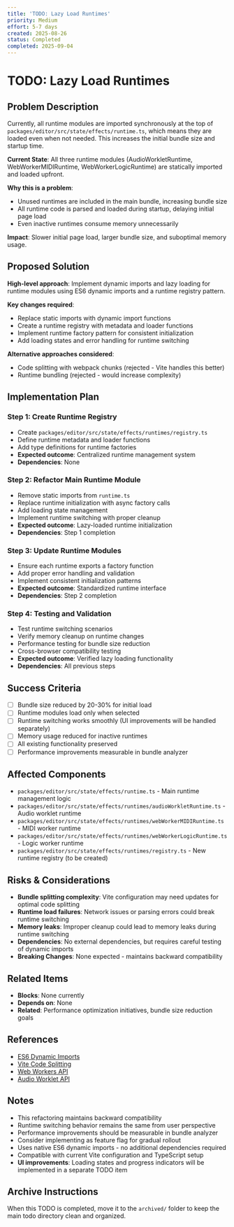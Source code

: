 ```yaml
---
title: 'TODO: Lazy Load Runtimes'
priority: Medium
effort: 5-7 days
created: 2025-08-26
status: Completed
completed: 2025-09-04
---
```


# TODO: Lazy Load Runtimes

## Problem Description

Currently, all runtime modules are imported synchronously at the top of `packages/editor/src/state/effects/runtime.ts`, which means they are loaded even when not needed. This increases the initial bundle size and startup time.

**Current State**: All three runtime modules (AudioWorkletRuntime, WebWorkerMIDIRuntime, WebWorkerLogicRuntime) are statically imported and loaded upfront.

**Why this is a problem**: 
- Unused runtimes are included in the main bundle, increasing bundle size
- All runtime code is parsed and loaded during startup, delaying initial page load
- Even inactive runtimes consume memory unnecessarily

**Impact**: Slower initial page load, larger bundle size, and suboptimal memory usage.

## Proposed Solution

**High-level approach**: Implement dynamic imports and lazy loading for runtime modules using ES6 dynamic imports and a runtime registry pattern.

**Key changes required**:
- Replace static imports with dynamic import functions
- Create a runtime registry with metadata and loader functions
- Implement runtime factory pattern for consistent initialization
- Add loading states and error handling for runtime switching

**Alternative approaches considered**:
- Code splitting with webpack chunks (rejected - Vite handles this better)
- Runtime bundling (rejected - would increase complexity)

## Implementation Plan

### Step 1: Create Runtime Registry
- Create `packages/editor/src/state/effects/runtimes/registry.ts`
- Define runtime metadata and loader functions
- Add type definitions for runtime factories
- **Expected outcome**: Centralized runtime management system
- **Dependencies**: None

### Step 2: Refactor Main Runtime Module
- Remove static imports from `runtime.ts`
- Replace runtime initialization with async factory calls
- Add loading state management
- Implement runtime switching with proper cleanup
- **Expected outcome**: Lazy-loaded runtime initialization
- **Dependencies**: Step 1 completion

### Step 3: Update Runtime Modules
- Ensure each runtime exports a factory function
- Add proper error handling and validation
- Implement consistent initialization patterns
- **Expected outcome**: Standardized runtime interface
- **Dependencies**: Step 2 completion

### Step 4: Testing and Validation
- Test runtime switching scenarios
- Verify memory cleanup on runtime changes
- Performance testing for bundle size reduction
- Cross-browser compatibility testing
- **Expected outcome**: Verified lazy loading functionality
- **Dependencies**: All previous steps

## Success Criteria

- [ ] Bundle size reduced by 20-30% for initial load
- [ ] Runtime modules load only when selected
- [ ] Runtime switching works smoothly (UI improvements will be handled separately)
- [ ] Memory usage reduced for inactive runtimes
- [ ] All existing functionality preserved
- [ ] Performance improvements measurable in bundle analyzer

## Affected Components

- `packages/editor/src/state/effects/runtime.ts` - Main runtime management logic
- `packages/editor/src/state/effects/runtimes/audioWorkletRuntime.ts` - Audio worklet runtime
- `packages/editor/src/state/effects/runtimes/webWorkerMIDIRuntime.ts` - MIDI worker runtime
- `packages/editor/src/state/effects/runtimes/webWorkerLogicRuntime.ts` - Logic worker runtime
- `packages/editor/src/state/effects/runtimes/registry.ts` - New runtime registry (to be created)

## Risks & Considerations

- **Bundle splitting complexity**: Vite configuration may need updates for optimal code splitting
- **Runtime load failures**: Network issues or parsing errors could break runtime switching
- **Memory leaks**: Improper cleanup could lead to memory leaks during runtime switching
- **Dependencies**: No external dependencies, but requires careful testing of dynamic imports
- **Breaking Changes**: None expected - maintains backward compatibility

## Related Items

- **Blocks**: None currently
- **Depends on**: None
- **Related**: Performance optimization initiatives, bundle size reduction goals

## References

- [ES6 Dynamic Imports](https://developer.mozilla.org/en-US/docs/Web/JavaScript/Reference/Statements/import#dynamic_imports)
- [Vite Code Splitting](https://vitejs.dev/guide/build.html#code-splitting)
- [Web Workers API](https://developer.mozilla.org/en-US/docs/Web/API/Web_Workers_API)
- [Audio Worklet API](https://developer.mozilla.org/en-US/docs/Web/API/AudioWorklet)

## Notes

- This refactoring maintains backward compatibility
- Runtime switching behavior remains the same from user perspective
- Performance improvements should be measurable in bundle analyzer
- Consider implementing as feature flag for gradual rollout
- Uses native ES6 dynamic imports - no additional dependencies required
- Compatible with current Vite configuration and TypeScript setup
- **UI improvements**: Loading states and progress indicators will be implemented in a separate TODO item

## Archive Instructions

When this TODO is completed, move it to the `archived/` folder to keep the main todo directory clean and organized. 